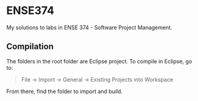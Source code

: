 # ENSE374

My solutions to labs in ENSE 374 - Software Project Management.  

## Compilation

The folders in the root folder are Eclipse project. To compile in Eclipse, go to:

>File -> Import -> General -> Existing Projects into Workspace
 
From there, find the folder to import and build.